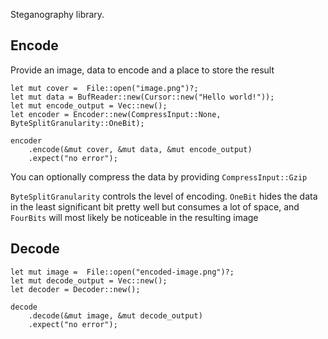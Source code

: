 Steganography library.

## Encode 

Provide an image, data to encode and a place to store the result

    let mut cover =  File::open("image.png")?;
    let mut data = BufReader::new(Cursor::new("Hello world!"));
    let mut encode_output = Vec::new();
    let encoder = Encoder::new(CompressInput::None, ByteSplitGranularity::OneBit);

    encoder
        .encode(&mut cover, &mut data, &mut encode_output)
        .expect("no error");

You can optionally compress the data by providing `CompressInput::Gzip`

`ByteSplitGranularity` controls the level of encoding. `OneBit` hides the data in the least significant bit pretty well but consumes a lot of space, and `FourBits` will most likely be noticeable in the resulting image

## Decode

    let mut image =  File::open("encoded-image.png")?;
    let mut decode_output = Vec::new();
    let decoder = Decoder::new();

    decode
        .decode(&mut image, &mut decode_output)
        .expect("no error");
